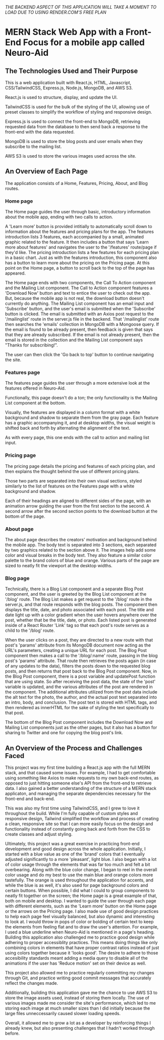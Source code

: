 *THE BACKEND ASPECT OF THIS APPLICATION WILL TAKE A MOMENT TO LOAD DUE TO USING RENDER.COM'S FREE PLAN*

# MERN Stack Web App with a Front-End Focus for a mobile app called Neuro-Aid

## The Technologies Used and Their Purpose

This is a web application built with React.js, HTML, Javascript, CSS/TailwindCSS, Express.js, Node.js, MongoDB, and AWS S3.

React.js is used to structure, display, and update the UI.

TailwindCSS is used for the bulk of the styling of the UI, allowing use of preset classes to simplify the workflow of styling and responsive design.

Express.js is used to connect the front-end to MongoDB, retrieving requested data from the database to then send back a response to the front-end with the data requested.

MongoDB is used to store the blog posts and user emails when they subscribe to the mailing list.

AWS S3 is used to store the various images used across the site.

## An Overview of Each Page

The application consists of a Home, Features, Pricing, About, and Blog routes.

### Home page

The Home page guides the user through basic, introductory information about the mobile app, ending with two calls to action.

A 'Learn more' button is provided intitially to automatically scroll down to information about the features and pricing plans for the app.
The features introduction lists 3 features, each accompanied by a small, animated graphic related to the feature. It then includes a button that says 'Learn more about features' and navigates the user to the '/features' route/page if they'd like. The pricing introduction lists a few features for each pricing plan in a basic chart. Just as with the features introduction, this component also has a button to learn more about the pricing on the Pricing page. At this point on the Home page, a button to scroll back to the top of the page has appeared.

The Home page ends with two components, the Call To Action component and the Mailing List component. The Call to Action component features a 'Download Now' button and text to entice the user to check out the app. But, because the mobile app is not real, the download button doesn't currently do anything. The Mailing List component has an email input and 'Subscribe' button, and the user's email is submitted when the 'Subscribe' button is clicked. The email is submitted with an Axios post request to the '/mailinglist' route in the server.js file in the backend. That '/mailinglist' route then searches the 'emails' collection in MongoDB with a Mongoose query. If the email is found to be already present, then feedback is given that says that they are already subscribed. If the email is not already present, then the email is stored in the collection and the Mailing List component says "Thanks for subscribing!".

The user can then click the 'Go back to top' button to continue navigating the site.

### Features page

The features page guides the user through a more extensive look at the features offered in Neuro-Aid.

Functionally, this page doesn't do a ton; the only functionality is the Mailing List component at the bottom.

Visually, the features are displayed in a column format with a white background and shadow to separate them from the gray page. Each feature has a graphic accompanying it, and at desktop widths, the visual weight is shifted back and forth by alternating the alignment of the text.

As with every page, this one ends with the call to action and mailing list input.

### Pricing page

The pricing page details the pricing and features of each pricing plan, and then explains the thought behind the use of different pricing plans.

Those two parts are separated into their own visual sections, styled similarly to the list of features on the Features page with a white background and shadow.

Each of their headings are aligned to different sides of the page, with an animation arrow guiding the user from the first section to the second. A second arrow after the second section points to the download button at the bottom of the page.

### About page

The about page describes the creators' motivation and background behind the mobile app. The body text is separated into 3 sections, each separated by two graphics related to the section above it. The images help add some color and visual breaks in the body text. They also feature a similar color palette to the brand colors of blue and orange. Various parts of the page are sized to neatly fit the viewport at the desktop widths.

### Blog page

Technically, there is a Blog List component and a separate Blog Post component, and the user is greeted by the Blog List component at the '/blog' route. The Blog List makes a get request to the '/blog' route in the server.js, and that route responds with the blog posts. The component then displays the title, date, and photo associated with each post. The title and date light up with a color gradient when the user hovers anywhere over the post, whether that be the title, date, or photo. Each listed post is generated inside of a React Router 'Link' tag so that each post's route serves as a child to the '/blog' route.

When the user clicks on a post, they are directed to a new route with that post's 'params' attribute from its MongoDB document now acting as the URL's parameters, creating a unique URL for each post. The Blog Post component then makes a call to the '/blog/:name' route, passing in the blog post's 'params' attribute. That route then retrieves the posts again (in case of any updates to the data), filters the posts down to the requested blog posts, and then returns that post back to the Blog Post component. Now, in the Blog Post component, there is a post variable and updatePost function that are using state. So after receiving the post data, the state of the 'post' variable is updated, and the various attributes of the post are rendered in the component. The additional attributes utilized from the post data include the alt text for the photo, the author, and the actual post text separated into an intro, body, and conclusion. The post text is stored with HTML tags, and then rendered as innerHTML for the sake of styling the text specifically to that post.

The bottom of the Blog Post component includes the Download Now and Mailing List components just as the other pages, but it also has a button for sharing to Twitter and one for copying the blog post's link.

## An Overview of the Process and Challenges Faced

This project was my first time building a React.js app with the full MERN stack, and that caused some issues. For example, I had to get comfortable using something like Axios to make requests to my own back-end routes, as opposed to just hitting someone else's API from the front-end to retrieve data. I also gained a better understanding of the structure of a MERN stack applicaton, and managing the separate dependencies necessary for the front-end and back-end.

This was also my first time using TailwindCSS, and I grew to love it throughout the build. While I'm fully capable of custom styles and responsive design, Tailwind simplified the workflow and process of creating a clean, responsive site so that I can more easily focus on the design and functionality instead of constantly going back and forth from the CSS to create classes and adjust styling.

Ultimately, this project was a great exercise in practicing front-end development and good design across the whole application. Initially, I started with a blue value as one of the 'brand' colors that I eventually adjusted significantly to a more 'pleasant', light blue. I also began with a lot of color usage through the elements that was far too much and felt a bit overbearing. Along with the blue color change, I began to reel in the overall color usage and do my best to use the main blue and orange colors more tastefully. The orange is used throughout the application for accents, and while the blue is as well, it's also used for page background colors and certain buttons. When possible, I did what I could to group components to neatly fit together on the screen; the Home page is a great example of that, both on mobile and desktop. I wanted to guide the user through each page with different elements, such as the 'Learn more' button on the Home page or the arrows on the Pricing page. I also made use of good design practices to help each page feel visually balanced, but also dynamic and interesting to look at. I would throw in pops of color or bolding of certain text to keep the elements from feeling flat and to draw the user's attention. For example, I used a blue underline when Neuro-Aid is mentioned in a page's heading. Building this application also challenged me to practice good design while adhering to proper accessiblity practices. This means doing things like only combining colors in elements that have proper contrast ratios instead of just using colors together because it 'looks good'. The desire to adhere to those accesibility standards meant adding a media query to disable all of the animations if the user has 'Reduce motion' set on their device as well.

This project also allowed me to practice regularly committing my changes through Git, and practice writing good commit messages that accurately reflect the changes made.

Additionally, building this application gave me the chance to use AWS S3 to store the image assets used, instead of storing them locally. The use of various images made me consider the site's performance, which led to me storing each image at much smaller sizes than I did initially because the large files unneccessarily caused slower loading speeds.

Overall, it allowed me to grow a lot as a developer by reinforcing things I already knew, but also presenting challenges that I hadn't worked through before.
